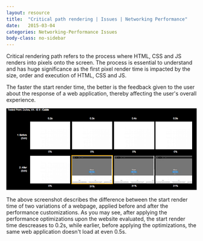 ```yaml
---
layout: resource
title:  "Critical path rendering | Issues | Networking Performance"
date:   2015-03-04
categories: Networking-Performance Issues
body-class: no-sidebar
---
```


Critical rendering path refers to the process where HTML, CSS and JS renders into pixels onto the screen. The process is essential to understand and has huge significance as the first pixel render time is impacted by the size, order and execution of HTML, CSS and JS.

The faster the start render time, the better is the feedback given to the user about the response of a web application, thereby affecting the user's overall experience.

![Critical rendering path](/images/networking-performance/critical-rendering-path.png)

The above screenshot describes the difference between the start render time of two variations of a webpage, applied before and after the performance customizations. As you may see, after applying the performance optimizations upon the website evaluated, the start render time descreases to 0.2s, while earlier, before applying the optimizations, the same web application doesn't load at even 0.5s.